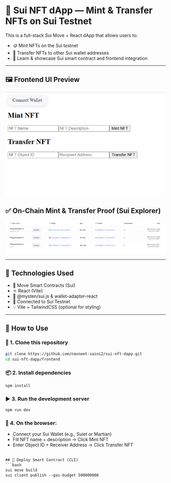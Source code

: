 # 🧬 Sui NFT dApp — Mint & Transfer NFTs on Sui Testnet

This is a full-stack Sui Move + React dApp that allows users to:

- 🪙 Mint NFTs on the Sui testnet
- 🔄 Transfer NFTs to other Sui wallet addresses
- 🧠 Learn & showcase Sui smart contract and frontend integration

---

## 🖼️ Frontend UI Preview
<img src="./frontend.png" width="600"/>

## ✅ On-Chain Mint & Transfer Proof (Sui Explorer)
<img src="./mint-transfer-proof.png" width="600"/>

---

## 🧠 Technologies Used

- 🧾 Move Smart Contracts (Sui)
- ⚛️ React (Vite)
- 🧰 @mysten/sui.js & wallet-adapter-react
- 🔁 Connected to Sui Testnet
- 💡 Vite + TailwindCSS (optional for styling)

---

## 🧪 How to Use

### 🔧 1. Clone this repository
```bash
git clone https://github.com/navneet-saini2/sui-nft-dapp.git
cd sui-nft-dapp/frontend

```

### 📦 2. Install dependencies
```bash
npm install

```

### ▶️ 3. Run the development server
```bash
npm run dev

```

### 🧪 4. On the browser:

- Connect your Sui Wallet (e.g., Suiet or Martian)
- Fill NFT name + description → Click Mint NFT
- Enter Object ID + Receiver Address → Click Transfer NFT

```

## 🚀 Deploy Smart Contract (CLI)
```bash
sui move build
sui client publish --gas-budget 500000000